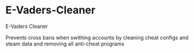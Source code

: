 # E-Vaders-Cleaner
E-Vaders Cleaner

Prevents cross bans when swithing accounts by cleaning cheat configs and steam data and removing all anti-cheat programs
